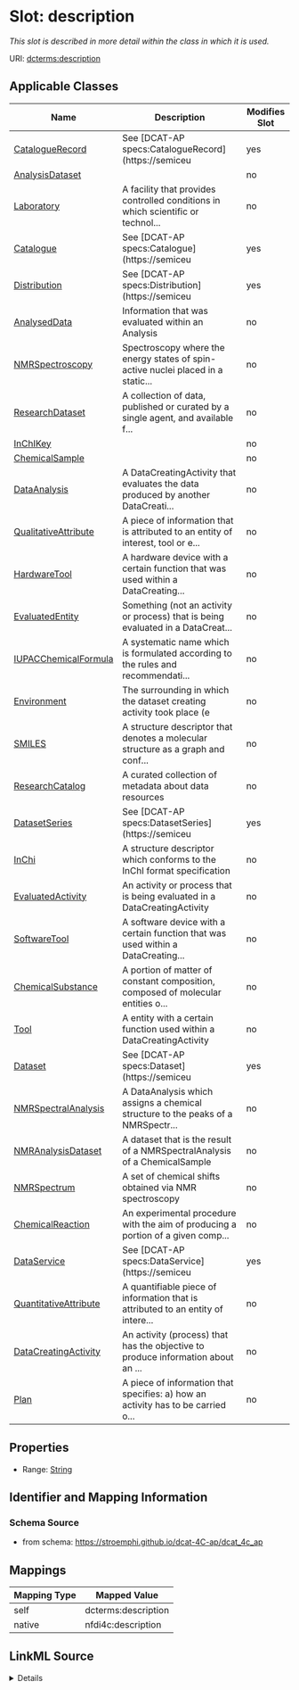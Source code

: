 

# Slot: description


_This slot is described in more detail within the class in which it is used._





URI: [dcterms:description](http://purl.org/dc/terms/description)



<!-- no inheritance hierarchy -->





## Applicable Classes

| Name | Description | Modifies Slot |
| --- | --- | --- |
| [CatalogueRecord](CatalogueRecord.md) | See [DCAT-AP specs:CatalogueRecord](https://semiceu |  yes  |
| [AnalysisDataset](AnalysisDataset.md) |  |  no  |
| [Laboratory](Laboratory.md) | A facility that provides controlled conditions in which scientific or technol... |  no  |
| [Catalogue](Catalogue.md) | See [DCAT-AP specs:Catalogue](https://semiceu |  yes  |
| [Distribution](Distribution.md) | See [DCAT-AP specs:Distribution](https://semiceu |  yes  |
| [AnalysedData](AnalysedData.md) | Information that was evaluated within an Analysis |  no  |
| [NMRSpectroscopy](NMRSpectroscopy.md) | Spectroscopy where the energy states of spin-active nuclei placed in a static... |  no  |
| [ResearchDataset](ResearchDataset.md) | A collection of data, published or curated by a single agent, and available f... |  no  |
| [InChIKey](InChIKey.md) |  |  no  |
| [ChemicalSample](ChemicalSample.md) |  |  no  |
| [DataAnalysis](DataAnalysis.md) | A DataCreatingActivity that evaluates the data produced by another DataCreati... |  no  |
| [QualitativeAttribute](QualitativeAttribute.md) | A piece of information that is attributed to an entity of interest, tool or e... |  no  |
| [HardwareTool](HardwareTool.md) | A hardware device with a certain function that was used within a DataCreating... |  no  |
| [EvaluatedEntity](EvaluatedEntity.md) | Something (not an activity or process) that is being evaluated in a DataCreat... |  no  |
| [IUPACChemicalFormula](IUPACChemicalFormula.md) | A systematic name which is formulated according to the rules and recommendati... |  no  |
| [Environment](Environment.md) | The surrounding in which the dataset creating activity took place (e |  no  |
| [SMILES](SMILES.md) | A structure descriptor that denotes a molecular structure as a graph and conf... |  no  |
| [ResearchCatalog](ResearchCatalog.md) | A curated collection of metadata about data resources |  no  |
| [DatasetSeries](DatasetSeries.md) | See [DCAT-AP specs:DatasetSeries](https://semiceu |  yes  |
| [InChi](InChi.md) | A structure descriptor which conforms to the InChI format specification |  no  |
| [EvaluatedActivity](EvaluatedActivity.md) | An activity or process that is being evaluated in a DataCreatingActivity |  no  |
| [SoftwareTool](SoftwareTool.md) | A software device with a certain function that was used within a DataCreating... |  no  |
| [ChemicalSubstance](ChemicalSubstance.md) | A portion of matter of constant composition, composed of molecular entities o... |  no  |
| [Tool](Tool.md) | A entity with a certain function used within a DataCreatingActivity |  no  |
| [Dataset](Dataset.md) | See [DCAT-AP specs:Dataset](https://semiceu |  yes  |
| [NMRSpectralAnalysis](NMRSpectralAnalysis.md) | A DataAnalysis which assigns a chemical structure to the peaks of a NMRSpectr... |  no  |
| [NMRAnalysisDataset](NMRAnalysisDataset.md) | A dataset that is the result of a NMRSpectralAnalysis of a ChemicalSample |  no  |
| [NMRSpectrum](NMRSpectrum.md) | A set of chemical shifts obtained via NMR spectroscopy |  no  |
| [ChemicalReaction](ChemicalReaction.md) | An experimental procedure with the aim of producing a portion of a given comp... |  no  |
| [DataService](DataService.md) | See [DCAT-AP specs:DataService](https://semiceu |  yes  |
| [QuantitativeAttribute](QuantitativeAttribute.md) | A quantifiable piece of information that is attributed to an entity of intere... |  no  |
| [DataCreatingActivity](DataCreatingActivity.md) | An activity (process) that has the objective to produce information about an ... |  no  |
| [Plan](Plan.md) | A piece of information that specifies: a) how an activity has to be carried o... |  no  |







## Properties

* Range: [String](String.md)





## Identifier and Mapping Information







### Schema Source


* from schema: https://stroemphi.github.io/dcat-4C-ap/dcat_4c_ap




## Mappings

| Mapping Type | Mapped Value |
| ---  | ---  |
| self | dcterms:description |
| native | nfdi4c:description |




## LinkML Source

<details>
```yaml
name: description
description: This slot is described in more detail within the class in which it is
  used.
from_schema: https://stroemphi.github.io/dcat-4C-ap/dcat_4c_ap
rank: 1000
slot_uri: dcterms:description
alias: description
domain_of:
- Catalogue
- CatalogueRecord
- DataService
- Dataset
- DatasetSeries
- Distribution
- DataCreatingActivity
- EvaluatedEntity
- EvaluatedActivity
- Tool
- Environment
- Plan
- QualitativeAttribute
- QuantitativeAttribute
range: string

```
</details>